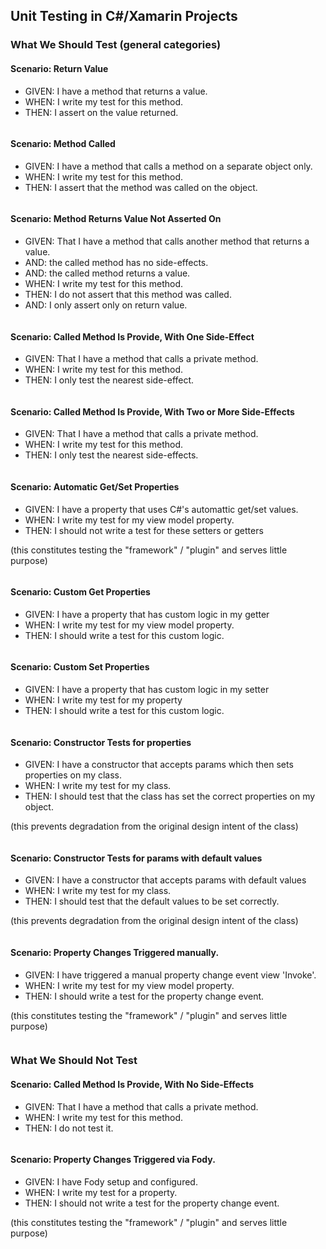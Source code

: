 ## Unit Testing in C#/Xamarin Projects

### What We Should Test (general categories)

#### Scenario: Return Value
* GIVEN: I have a method that returns a value.
* WHEN: I write my test for this method.
* THEN: I assert on the value returned.

```csharp
```

#### Scenario: Method Called
* GIVEN: I have a method that calls a method on a separate object only.
* WHEN: I write my test for this method.
* THEN: I assert that the method was called on the object.
```csharp
```

#### Scenario: Method Returns Value Not Asserted On
* GIVEN: That I have a method that calls another method that returns a value.
* AND: the called method has no side-effects.
* AND: the called method returns a value.
* WHEN: I write my test for this method.
* THEN: I do not assert that this method was called.
* AND: I only assert only on return value.

```csharp
```

#### Scenario: Called Method Is Provide, With One Side-Effect
* GIVEN: That I have a method that calls a private method.
* WHEN: I write my test for this method.
* THEN: I only test the nearest side-effect.

```csharp
```

#### Scenario: Called Method Is Provide, With Two or More Side-Effects
* GIVEN: That I have a method that calls a private method.
* WHEN: I write my test for this method.
* THEN: I only test the nearest side-effects.

```csharp
```

#### Scenario: Automatic Get/Set Properties
* GIVEN: I have a property that uses C#'s automattic get/set values.
* WHEN: I write my test for my view model property.
* THEN: I should not write a test for these setters or getters

(this constitutes testing the "framework" / "plugin" and serves little purpose)

```csharp
```

#### Scenario: Custom Get Properties
* GIVEN: I have a property that has custom logic in my getter
* WHEN: I write my test for my view model property.
* THEN: I should write a test for this custom logic.

```csharp
```

#### Scenario: Custom Set Properties
* GIVEN: I have a property that has custom logic in my setter
* WHEN: I write my test for my property
* THEN: I should write a test for this custom logic.

```csharp
```

#### Scenario: Constructor Tests for properties
* GIVEN: I have a constructor that accepts params which then sets properties on my class.
* WHEN: I write my test for my class.
* THEN: I should test that the class has set the correct properties on my object.

(this prevents degradation from the original design intent of the class)

```csharp
```

#### Scenario: Constructor Tests for params with default values
* GIVEN: I have a constructor that accepts params with default values
* WHEN: I write my test for my class.
* THEN: I should test that the default values to be set correctly.

(this prevents degradation from the original design intent of the class)

```csharp
```

#### Scenario: Property Changes Triggered manually.
* GIVEN: I have triggered a manual property change event view 'Invoke'.
* WHEN: I write my test for my view model property.
* THEN: I should write a test for the property change event.

(this constitutes testing the "framework" / "plugin" and serves little purpose)

```csharp
```

### What We Should Not Test

#### Scenario: Called Method Is Provide, With No Side-Effects
* GIVEN: That I have a method that calls a private method.
* WHEN: I write my test for this method.
* THEN: I do not test it.

```csharp
```

#### Scenario: Property Changes Triggered via Fody.
* GIVEN: I have Fody setup and configured.
* WHEN: I write my test for a property.
* THEN: I should not write a test for the property change event.

(this constitutes testing the "framework" / "plugin" and serves little purpose)

```csharp
```